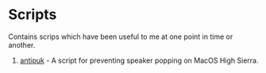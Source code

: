# Scripts
Contains scrips which have been useful to me at one point in time or another.

1. [antipuk](antipuk) - A script for preventing speaker popping on MacOS High Sierra.